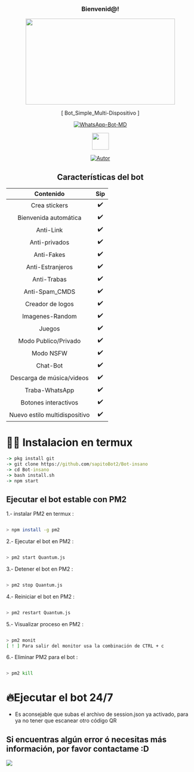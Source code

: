 <div align="center"><h3> Bienvenid@!  </h3>

<P align="center">
<img src="https://acegif.com/wp-content/gif/outerspace-51.gif" width="400" height="230"/>
</p>

<P align="center">
[ Bot_Simple_Multi-Dispositivo ]
</p>



<p align="center">
<a href="#"><img title="WhatsApp-Bot-MD" src="https://img.shields.io/badge/-TERMUX--BOT--WHATSAPP-green?colorA=%23ff0000&colorB=%23017e40&style=for-the-badge"></a>
</p>

<img src="https://cbsnews1.cbsistatic.com/hub/i/2017/10/17/b34c14c8-750e-4afa-838d-ba9da0a3b042/171016-nasa-gravitational-waves-article.gif" width="45px">


<p align="center">
<a href="https://github.com/sapitoBot2/Bot-insano"><img title="Autor" src="https://img.shields.io/badge/Autor-Matt-orange?style=for-the-badge&logo=github"></a>
</p>

## Características del bot 
|  Contenido  |                                           Sip |
| :---------------------------------------------: | :-----------: |
| Crea stickers|✔️|
| Bienvenida automática|✔️|
| Anti-Link|✔️|
| Anti-privados|✔️|
| Anti-Fakes|✔️|
| Anti-Estranjeros|✔️|
| Anti-Trabas|✔️|
| Anti-Spam_CMDS|✔️|
| Creador de logos|✔️|
| Imagenes-Random|✔️|
| Juegos|✔️|
| Modo Publico/Privado|✔️|
| Modo NSFW|✔️|
| Chat-Bot|✔️|
| Descarga de música/videos|✔️|
| Traba-WhatsApp|✔️|
| Botones interactivos|✔️|
| Nuevo estilo multidispositivo|✔️|

</div>

# 🧑‍💻 Instalacion en termux
```cmd
-> pkg install git
-> git clone https://github.com/sapitoBot2/Bot-insano
-> cd Bot-insano
-> bash install.sh
-> npm start
```
## Ejecutar el bot estable con PM2

1.- instalar PM2 en termux :
```bash

> npm install -g pm2
```  

2.- Ejecutar el bot en PM2 :
```bash 

> pm2 start Quantum.js
```
3.- Detener el bot en PM2 :
```bash 

> pm2 stop Quantum.js
```
4.- Reiniciar el bot en PM2 :
```bash 

> pm2 restart Quantum.js
```
5.- Visualizar proceso en PM2 :
```bash 

> pm2 monit
[ ! ] Para salir del monitor usa la combinación de CTRL + c
```

6.- Eliminar PM2 para el bot :
```bash

> pm2 kill
```

# 🔥Ejecutar el bot 24/7 
- Es aconsejable que subas el archivo de session.json ya activado, para ya no tener que escanear otro código QR








## Si encuentras algún error ó necesitas más información, por favor contactame :D
<a href="https://wa.me595983186566?text=Wenas...+me+ayudas+con+el+bot+multidevice+:)"><img src="https://img.shields.io/badge/WhatsApp-25D366?style=for-the-badge&logo=whatsapp&logoColor=white" />





